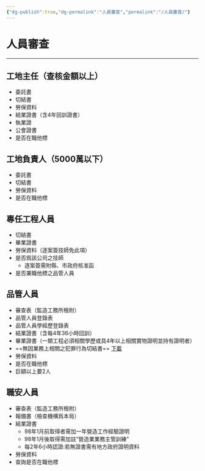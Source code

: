 ```yaml
---
{"dg-publish":true,"dg-permalink":"人員審查","permalink":"/人員審查/"}
---
```


# 人員審查
---

## 工地主任（查核金額以上）
- 委託書
- 切結書
- 勞保資料
- 結業證書（含4年回訓證書）
- 執業證
- 公會證書
- 是否在職他標

## 工地負責人（5000萬以下）
- 委託書
- 切結書
- 勞保資料
- 是否在職他標

## 專任工程人員
- 切結書
- 畢業證書
- 勞保資料（逐案簽技師免此項）
- 是否爲該公司之技師
	- 逐案簽需附縣、市政府核准函
- 是否兼職他標之品管人員

## 品管人員
- 審查表（監造工務所檢附）
- 品管人員登錄表
- 品管人員學經歷登錄表
- 結業證書（含每4年36小時回訓）
- 畢業證書（一類工程必須相關學歷或具4年以上相關實物證明並持有證明者）
- ==無因業務上相關之犯罪行為切結書==  [下載](品管人員無因業務上相關之犯罪行為切結書.docx)
- 勞保資料
- 是否在職他標
- 巨額以上要2人

## 職安人員
- 審查表（監造工務所檢附）
- 報備書（檢查機構爲本局）
- 結業證書
	- 98年1月前取得者需加一年營造工作經驗證明
	- 98年1月後取得需加註”營造業業務主管訓練”
	- 每2年6小時認證:若無證書需有地方政府證明資料
- 勞保資料
- 查詢是否在職他標